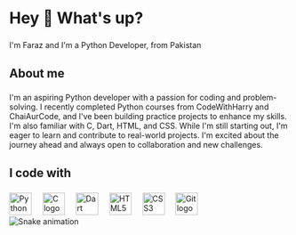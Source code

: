 <h1 align="left">Hey 👋 What's up?</h1>

###

<p align="left">I'm Faraz and I'm a Python Developer, from Pakistan</p>

###

<h2 align="left">About me</h2>

###

<p align="left">I'm an aspiring Python developer with a passion for coding and problem-solving. I recently completed Python courses from CodeWithHarry and ChaiAurCode, and I've been building practice projects to enhance my skills. I'm also familiar with C, Dart, HTML, and CSS. While I'm still starting out, I'm eager to learn and contribute to real-world projects. I'm excited about the journey ahead and always open to collaboration and new challenges.
</p>

###

<h2 align="left">I code with</h2>

###

<div align="left">
  <img src="https://cdn.jsdelivr.net/gh/devicons/devicon/icons/python/python-original.svg" height="40" alt="Python logo" />
  <img width="12" />
  <img src="https://cdn.jsdelivr.net/gh/devicons/devicon/icons/c/c-original.svg" height="40" alt="C logo" />
  <img width="12" />
  <img src="https://cdn.jsdelivr.net/gh/devicons/devicon/icons/dart/dart-original.svg" height="40" alt="Dart logo" />
  <img width="12" />
  <img src="https://cdn.jsdelivr.net/gh/devicons/devicon/icons/html5/html5-original.svg" height="40" alt="HTML5 logo" />
  <img width="12" />
  <img src="https://cdn.jsdelivr.net/gh/devicons/devicon/icons/css3/css3-original.svg" height="40" alt="CSS3 logo" />
  <img width="12" />
  <img src="https://cdn.jsdelivr.net/gh/devicons/devicon/icons/git/git-original.svg" height="40" alt="Git logo" />
</div>

<img src="https://raw.githubusercontent.com/FarazGhumman/FarazGhumman/output/snake.svg" alt="Snake animation" />

###


###
